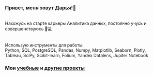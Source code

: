 ### Привет, меня зовут Дарья!👋
<br />Нахожусь на старте карьеры Аналитика данных, постоянно учусь и совершенствуюсь 🔎💻

<br />Использую инструменты для работы:
<br />Python, SQL, PostgreSQL, Pandas, Numpy, Matplotlib, Seaborn, Plotly, Tableau, SciPy, Scikit-learn, Folium, Yandex Datalens, Jupiter Notebook
### Мои [учебные](https://github.com/OrlovaD/Portfolio/blob/main/README.md) и [другие проекты](https://github.com/OrlovaD/Portfolio_Projects/blob/main/README.md) 

